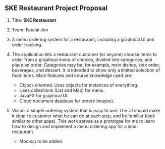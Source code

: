 ## SKE Restaurant Project Proposal

1. Title: **SKE Restaurant**

2. Team: Fatalai Jon

3. A menu ordering system for a restaurant, including a graphical UI and order tracking.

4. The application lets a restaurant customer (or anyone) choose items to order from a graphical menu of choices, divided into categories, and place an order.  Categories may be, for example, main dishes, side order, beverages, and dessert.  It is intended to show only a limited selection of food items.  Main features and course knowledge used are:
    * Object-oriented. Uses objects for instances of everything.
    * Uses collections (List and Map) for menu.
    * JavaFX for graphical UI.
    * Cloud document database for orders (maybe).

5. Vision: a simple ordering system that is easy to use.  The UI should make it clear to customer what he can do at each step, and be familiar (look similar to other apps).   This work serves as a prototype for me to learn how to design and implement a menu ordering app for a small restaurant.
    * Mockup to be added. 

